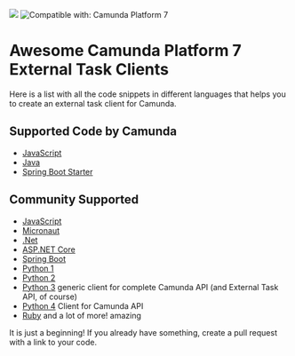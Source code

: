 [![](https://img.shields.io/badge/Community%20Extension-An%20open%20source%20community%20maintained%20project-FF4700)](https://github.com/camunda-community-hub/community) ![Compatible with: Camunda Platform 7](https://img.shields.io/badge/Compatible%20with-Camunda%20Platform%207-26d07c)

# Awesome Camunda Platform 7 External Task Clients

Here is a list with all the code snippets in different languages that helps you to create an external task client for Camunda.

## Supported Code by Camunda
- [JavaScript](https://github.com/camunda/camunda-external-task-client-js.git)
- [Java](https://github.com/camunda/camunda-bpm-platform/tree/master/clients/java)
- [Spring Boot Starter](https://github.com/camunda/camunda-bpm-platform/tree/master/spring-boot-starter/starter-client)

## Community Supported
- [JavaScript](https://github.com/nikku/camunda-worker-node)
- [Micronaut](https://github.com/camunda-community-hub/micronaut-camunda-external-client)
- [.Net](https://github.com/tasso94/camunda-external-task-client-dotnet.git)
- [ASP.NET Core](https://github.com/AMalininHere/camunda-worker-dotnet)
- [Spring Boot](https://github.com/camunda/camunda-external-task-client-spring-boot.git)
- [Python 1](https://github.com/camundacon2019/External-Task-Client.git)
- [Python 2](https://pypi.org/project/camunda-external-task-client-python3/)
- [Python 3](https://pypi.org/project/generic-camunda-client/) generic client for complete Camunda API (and External Task API, of course)
- [Python 4](https://github.com/pklauke/pycamunda) Client for Camunda API
- [Ruby](https://github.com/amalagaura/camunda-workflow) and a lot of more! amazing 

It is just a beginning! 
If you already have something, create a pull request with a link to your code. 
